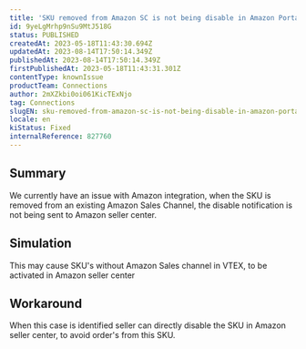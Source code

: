 ```yaml
---
title: 'SKU removed from Amazon SC is not being disable in Amazon Portal'
id: 9yeLgMrhp9nSu9MtJ518G
status: PUBLISHED
createdAt: 2023-05-18T11:43:30.694Z
updatedAt: 2023-08-14T17:50:14.349Z
publishedAt: 2023-08-14T17:50:14.349Z
firstPublishedAt: 2023-05-18T11:43:31.301Z
contentType: knownIssue
productTeam: Connections
author: 2mXZkbi0oi061KicTExNjo
tag: Connections
slugEN: sku-removed-from-amazon-sc-is-not-being-disable-in-amazon-portal
locale: en
kiStatus: Fixed
internalReference: 827760
---
```


## Summary



We currently have an issue with Amazon integration, when the SKU is removed from an existing Amazon Sales Channel, the disable notification is not being sent to Amazon seller center.


##

## Simulation



This may cause SKU's without Amazon Sales channel in VTEX, to be activated in Amazon seller center


##

## Workaround


When this case is identified seller can directly disable the SKU in Amazon seller center, to avoid order's from this SKU.





